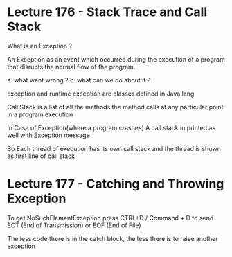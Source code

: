 # Lecture 176 - Stack Trace and Call Stack

What is an Exception ?

An Exception as an event which occurred during the execution of a program that disrupts the normal flow of the program.

a. what went wrong ?
b. what can we do about it ?

exception and runtime exception are classes defined in Java.lang

Call Stack is a list of all the methods the method calls at any particular point in a program
execution

In Case of Exception(where a program crashes) A call stack in printed as well with Exception message

So Each thread of execution has its own call stack and the thread is shown as first line of call stack

# Lecture 177 - Catching and Throwing Exception

To get NoSuchElementException press CTRL+D / Command + D to send EOT (End of Transmission) or EOF (End of File)

The less code there is in the catch block, the less there is to raise another exception 
